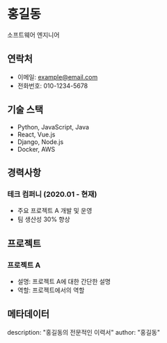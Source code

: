 # 홍길동
소프트웨어 엔지니어

## 연락처
* 이메일: example@email.com
* 전화번호: 010-1234-5678

## 기술 스택
* Python, JavaScript, Java
* React, Vue.js
* Django, Node.js
* Docker, AWS

## 경력사항
### 테크 컴퍼니 (2020.01 - 현재)
* 주요 프로젝트 A 개발 및 운영
* 팀 생산성 30% 향상

## 프로젝트
### 프로젝트 A
- 설명: 프로젝트 A에 대한 간단한 설명
- 역할: 프로젝트에서의 역할

## 메타데이터
description: "홍길동의 전문적인 이력서"
author: "홍길동"